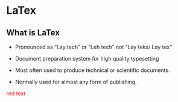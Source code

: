 # **LaTex**

## What is LaTex
* Pronounced as “Lay tech” or “Leh tech” not “Lay teks/ Lay tex”
* Document preparation system for high quality typesetting

* Most often used to produce technical or scientific documents.

* Normally used for almost any form of publishing.

 <span style="color:red;">red text</span>